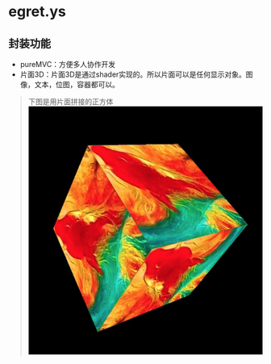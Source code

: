 # egret.ys

## 封装功能
- pureMVC：方便多人协作开发
- 片面3D：片面3D是通过shader实现的。所以片面可以是任何显示对象。图像，文本，位图，容器都可以。     
> 下图是用片面拼接的正方体
![ys3d](resource/ys3d.jpg)                                 